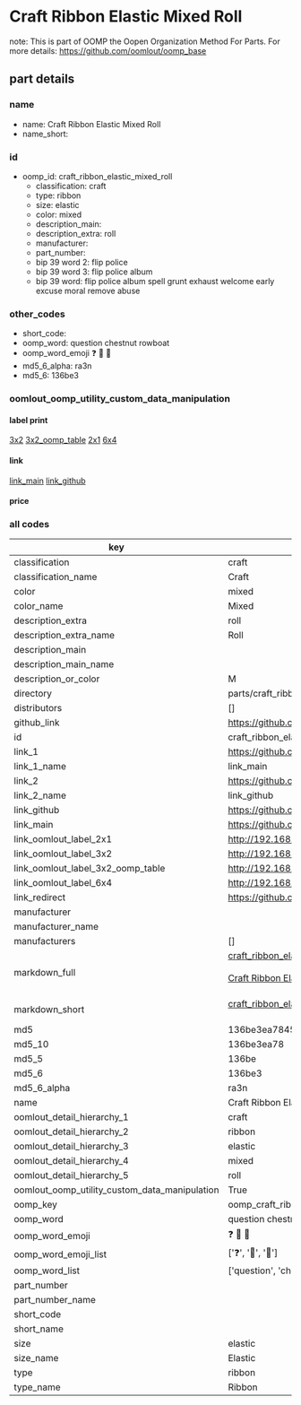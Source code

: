 # Craft Ribbon Elastic Mixed Roll  

note: This is part of OOMP the Oopen Organization Method For Parts. For more details: https://github.com/oomlout/oomp_base

##  part details
  







### name
* name: Craft Ribbon Elastic Mixed Roll
* name_short: 
### id
* oomp_id: craft_ribbon_elastic_mixed_roll
  * classification: craft
  * type: ribbon
  * size: elastic
  * color: mixed
  * description_main: 
  * description_extra: roll
  * manufacturer: 
  * part_number: 
  * bip 39 word 2: flip police
  * bip 39 word 3: flip police album
  * bip 39 word: flip police album spell grunt exhaust welcome early excuse moral remove abuse

### other_codes
* short_code: 
* oomp_word: question chestnut rowboat
* oomp_word_emoji :question: :chestnut: :rowboat:
* md5_6_alpha: ra3n
* md5_6: 136be3






### oomlout_oomp_utility_custom_data_manipulation
#### label print
[3x2](http://192.168.1.245:1112/?label=oomp%20ra3n)
[3x2_oomp_table](http://192.168.1.108:1112/?label=oomp%20ra3n)
[2x1](http://192.168.1.242:1112/?label=oomp%20ra3n)
[6x4](http://192.168.1.55:1112/?label=oomp%20ra3n)    

#### link

[link_main](https://github.com/oomlout/oomlout_oomp_version_1_messy/tree/main/parts/craft_ribbon_elastic_mixed_roll) [link_github](https://github.com/oomlout/oomlout_oomp_version_1_messy/tree/main/parts/craft_ribbon_elastic_mixed_roll)                             

#### price







### all codes 
| key | value |  
| --- | --- |  
| classification | craft |  
| classification_name | Craft |  
| color | mixed |  
| color_name | Mixed |  
| description_extra | roll |  
| description_extra_name | Roll |  
| description_main |  |  
| description_main_name |  |  
| description_or_color | M  |  
| directory | parts/craft_ribbon_elastic_mixed_roll |  
| distributors | [] |  
| github_link | https://github.com/oomlout/oomlout_oomp_part_src/tree/main/parts/craft_ribbon_elastic_mixed_roll |  
| id | craft_ribbon_elastic_mixed_roll |  
| link_1 | https://github.com/oomlout/oomlout_oomp_version_1_messy/tree/main/parts/craft_ribbon_elastic_mixed_roll |  
| link_1_name | link_main |  
| link_2 | https://github.com/oomlout/oomlout_oomp_version_1_messy/tree/main/parts/craft_ribbon_elastic_mixed_roll |  
| link_2_name | link_github |  
| link_github | https://github.com/oomlout/oomlout_oomp_version_1_messy/tree/main/parts/craft_ribbon_elastic_mixed_roll |  
| link_main | https://github.com/oomlout/oomlout_oomp_version_1_messy/tree/main/parts/craft_ribbon_elastic_mixed_roll |  
| link_oomlout_label_2x1 | http://192.168.1.242:1112/?label=oomp%20ra3n |  
| link_oomlout_label_3x2 | http://192.168.1.245:1112/?label=oomp%20ra3n |  
| link_oomlout_label_3x2_oomp_table | http://192.168.1.108:1112/?label=oomp%20ra3n |  
| link_oomlout_label_6x4 | http://192.168.1.55:1112/?label=oomp%20ra3n |  
| link_redirect | https://github.com/oomlout/oomlout_oomp_version_1_messy/tree/main/parts/craft_ribbon_elastic_mixed_roll |  
| manufacturer |  |  
| manufacturer_name |  |  
| manufacturers | [] |  
| markdown_full | [craft_ribbon_elastic_mixed_roll](none)<br>[](none)<br>[Craft Ribbon Elastic Mixed Roll](none)<br><br> |  
| markdown_short | [craft_ribbon_elastic_mixed_roll](none)<br><br> |  
| md5 | 136be3ea78453f293db39d120be9eac8 |  
| md5_10 | 136be3ea78 |  
| md5_5 | 136be |  
| md5_6 | 136be3 |  
| md5_6_alpha | ra3n |  
| name | Craft Ribbon Elastic Mixed Roll |  
| oomlout_detail_hierarchy_1 | craft |  
| oomlout_detail_hierarchy_2 | ribbon |  
| oomlout_detail_hierarchy_3 | elastic |  
| oomlout_detail_hierarchy_4 | mixed |  
| oomlout_detail_hierarchy_5 | roll |  
| oomlout_oomp_utility_custom_data_manipulation | True |  
| oomp_key | oomp_craft_ribbon_elastic_mixed_roll |  
| oomp_word | question chestnut rowboat |  
| oomp_word_emoji | :question: :chestnut: :rowboat: |  
| oomp_word_emoji_list | [':question:', ':chestnut:', ':rowboat:'] |  
| oomp_word_list | ['question', 'chestnut', 'rowboat'] |  
| part_number |  |  
| part_number_name |  |  
| short_code |  |  
| short_name |  |  
| size | elastic |  
| size_name | Elastic |  
| type | ribbon |  
| type_name | Ribbon |  
